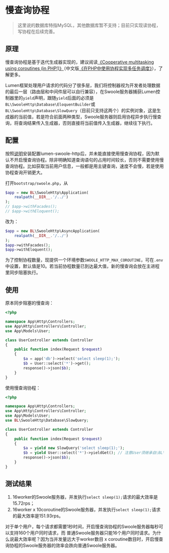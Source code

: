 # 慢查询协程

> 这里说的数据库特指MySQL，其他数据库暂不支持；目前只实现读协程，写协程在后续完善。

## 原理
慢查询协程是基于迭代生成器实现的，建议阅读[《Cooperative multitasking using coroutines (in PHP!)》](http://nikic.github.io/2012/12/22/Cooperative-multitasking-using-coroutines-in-PHP.html)（中文版[《在PHP中使用协程实现多任务调度》](http://www.laruence.com/2015/05/28/3038.html)），了解更多。

Lumen框架处理用户请求的代码分了很多层，我们将控制器视为开发者处理数据的最后一层（路由层和中间件层可以自行兼容），在Swoole服务器捕获Lumen控制器里的`yield`声明，跟随`yield`后面的必须是`BL\SwooleHttp\Database\EloquentBuilder`或`BL\SwooleHttp\Database\SlowQuery`（目前只支持这两个）的实例对象，这是生成器的当前值，若是符合前面两种类型，Swoole服务器则启用协程异步执行慢查询，将查询结果传入生成器，否则直接将当前值传入生成器，继续往下执行。

## 配置
按照[说明](/#/1_installation)安装配置lumen-swoole-http后，并未能直接使用慢查询协程，因为默认不开启慢查询协程。除非明确知道查询语句的占用时间较长，否则不需要使用慢查询协程。比如获取当前用户信息，一般都是用主键查询，速度不会慢，若是使用协程查询开销更大。

打开`bootstrap/swoole.php`，从
```php
$app = new BL\SwooleHttp\Application(
    realpath(__DIR__.'/../')
);
// $app->withFacades();
// $app->withEloquent();
```
改为：
```php
$app = new BL\SwooleHttp\AsyncApplication(
    realpath(__DIR__.'/../')
);
$app->withFacades();
$app->withEloquent();

```

为了控制协程数量，现提供一个环境参数`SWOOLE_HTTP_MAX_COROUTINE`，可在`.env`中设置，默认值是10。若当前协程数量已到达最大值，新的慢查询会放在主进程里同步阻塞执行。

## 使用
原本同步阻塞的慢查询：
```php
<?php

namespace App\Http\Controllers;
use App\Http\Controllers\Controller;
use App\Models\User;

class UserController extends Controller
{
    public function index(Request $request)
    {
        $a = app('db')->select('select sleep(1);');
        $b = User::select('*')->get();
        response()->json($b);
    }
}
```
使用慢查询协程：
```php
<?php

namespace App\Http\Controllers;
use App\Http\Controllers\Controller;
use App\Models\User;
use BL\SwooleHttp\Database\SlowQuery;

class UserController extends Controller
{
    public function index(Request $request)
    {
        $a = yield new SlowQuery('select sleep(1);');
        $b = yield User::select('*')->yieldGet(); // 注意User须继承自\BL\SwooleHttp\Database\Model
        response()->json($b);
    }
}
```

## 测试结果
1. 16worker的Swoole服务器，并发执行`select sleep(1);`请求的最大效率是15.72rps；
2. 16worker x 10coroutine的Swoole服务器，并发执行`select sleep(1);`请求的最大效率是151.93rps。

对于单个用户，每个请求都需要1秒时间，开启慢查询协程的Swoole服务器每秒可以支持160个用户同时请求，而
普通Swoole服务器只能16个用户同时请求。为什么说最大效率呢？因为当并发量远大于worker数目 x coroutine数目时，开启慢查询协程的Swoole服务器的效率会跌向普通Swoole服务器。


